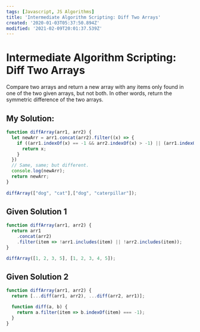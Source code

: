 ```yaml
---
tags: [Javascript, JS Algorithms]
title: 'Intermediate Algorithm Scripting: Diff Two Arrays'
created: '2020-01-03T05:37:50.894Z'
modified: '2021-02-09T20:01:37.539Z'
---
```


Intermediate Algorithm Scripting: Diff Two Arrays
=================================================
Compare two arrays and return a new array with any items only found in one of the two given arrays, but not both. In other words, return the symmetric difference of the two arrays.

My Solution:
------------
``` javascript
function diffArray(arr1, arr2) {
  let newArr = arr1.concat(arr2).filter((x) => {
    if ((arr1.indexOf(x) == -1 && arr2.indexOf(x) > -1) || (arr1.indexOf(x) > -1 && arr2.indexOf(x) == -1)) {
      return x;
    }
  })
  // Same, same; but different.
  console.log(newArr);
  return newArr;
}
 
diffArray(["dog", "cat"],["dog", "caterpillar"]);

```

Given Solution 1
----------------
``` Javascript
function diffArray(arr1, arr2) {
  return arr1
    .concat(arr2)
    .filter(item => !arr1.includes(item) || !arr2.includes(item));
}

diffArray([1, 2, 3, 5], [1, 2, 3, 4, 5]);
```

Given Solution 2
----------------
``` Javascript
function diffArray(arr1, arr2) {
  return [...diff(arr1, arr2), ...diff(arr2, arr1)];

  function diff(a, b) {
    return a.filter(item => b.indexOf(item) === -1);
  }
}

```
